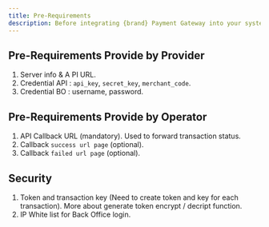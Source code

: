 ```yaml
---
title: Pre-Requirements
description: Before integrating {brand} Payment Gateway into your system, ensure that you have met the following pre-requirements provided by both the provider and the operator.
---
```


## Pre-Requirements Provide by Provider

1. Server info & A PI URL.
2. Credential API : `api_key`, `secret_key`, `merchant_code`.
3. Credential BO : username, password.

## Pre-Requirements Provide by Operator

1. API Callback URL (mandatory). Used to forward transaction status.
2. Callback `success url page` (optional).
3. Callback `failed url page` (optional).

## Security

1. Token and transaction key (Need to create token and key for each transaction). More about generate token encrypt /
   decript function.
2. IP White list for Back Office login.
